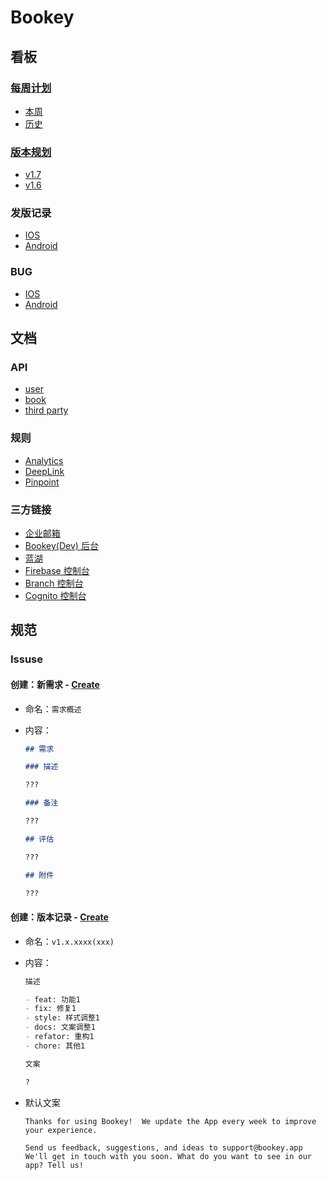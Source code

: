 # Bookey

## 看板

### [每周计划](https://github.com/bookey-dev/bookey.requirement/projects/6)

- [本周](https://github.com/bookey-dev/bookey.requirement/projects/6#column-11982481)
- [历史](https://github.com/bookey-dev/bookey.requirement/projects/6#column-12263650)

### [版本规划](https://github.com/bookey-dev/bookey.requirement/projects)

- [v1.7](https://github.com/bookey-dev/bookey.requirement/projects/12)
- [v1.6](https://github.com/bookey-dev/bookey.requirement/projects/11)

### 发版记录

- [IOS](https://github.com/bookey-dev/bookey.requirement/issues?q=is%3Aissue+label%3AReleases%EF%BC%9AIOS)
- [Android](https://github.com/bookey-dev/bookey.requirement/issues?q=is%3Aissue+label%3AReleases%EF%BC%9AAndroid+)

### BUG

- [IOS](https://github.com/bookey-dev/bookey.requirement/issues?q=is%3Aopen+is%3Aissue+label%3A%22Bug%3A+IOS%22)
- [Android](https://github.com/bookey-dev/bookey.requirement/issues?q=is%3Aopen+is%3Aissue+label%3A%22Bug%3A+IOS%22)

## 文档

### API

- [user](https://dev.bookey.app:8081/swagger-ui.html)
- [book](https://dev.bookey.app:8082/swagger-ui.html)
- [third party](https://dev.bookey.app:8083/swagger-ui.html)

### 规则

- [Analytics](https://github.com/bookey-dev/bookey.docs/wiki/Analytics)
- [DeepLink](https://github.com/bookey-dev/bookey.docs/wiki/DeepLink)
- [Pinpoint](https://github.com/bookey-dev/bookey.docs/wiki/Pinpoint)

### 三方链接

- [企业邮箱](https://exmail.qq.com/login)
- [Bookey(Dev) 后台](https://dev.bookey.app/sys/Home)
- [蓝湖](https://lanhuapp.com/web/#/item?tid=5a7e615e-5e48-4932-8c33-c7e5075107ea)
- [Firebase 控制台](https://console.firebase.google.com/project/helpful-topic-261709/overview)
- [Branch 控制台](https://dashboard.branch.io)
- [Cognito 控制台](https://us-west-2.console.aws.amazon.com/cognito/users/?region=us-west-2#)

## 规范

### Issuse

#### 创建：新需求 - [Create](https://github.com/bookey-dev/bookey.requirement/issues/new/choose)

- 命名：`需求概述`
- 内容：

  ```md
  ## 需求

  ### 描述

  ???

  ### 备注

  ???

  ## 评估

  ???

  ## 附件

  ???

  ```

#### 创建：版本记录 - [Create](https://github.com/bookey-dev/bookey.requirement/issues/new/choose)

- 命名：`v1.x.xxxx(xxx)`
- 内容：

  ```md
  描述

  - feat: 功能1
  - fix: 修复1
  - style: 样式调整1
  - docs: 文案调整1
  - refator: 重构1
  - chore: 其他1

  文案

  ?
  ```

- 默认文案

  ```text
  Thanks for using Bookey!  We update the App every week to improve your experience.  

  Send us feedback, suggestions, and ideas to support@bookey.app
  We'll get in touch with you soon. What do you want to see in our app? Tell us!
  ```
